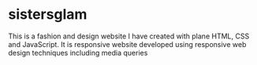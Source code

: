# sistersglam
This is a fashion and design website I have created with plane HTML, CSS and JavaScript. It is responsive website developed using responsive web design techniques including media queries
